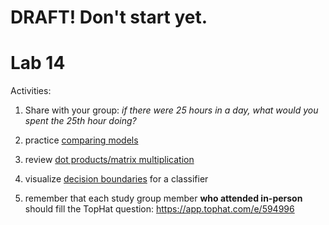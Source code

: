 # DRAFT!  Don't start yet.

# Lab 14

Activities:

1. Share with your group: *if there were 25 hours in a day, what would you spent the 25th hour doing?*

2. practice [comparing models](./model-comparison)

3. review [dot products/matrix multiplication](./dot-product)

4. visualize [decision boundaries](./decision-boundaries) for a classifier

5. remember that each study group member **who attended in-person** should fill the TopHat question: https://app.tophat.com/e/594996
